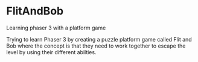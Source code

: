 # FlitAndBob
Learning phaser 3 with a platform game

Trying to learn Phaser 3 by creating a puzzle platform game called Flit and Bob where the concept 
is that they need to work together to escape the level by using their different abilties.

